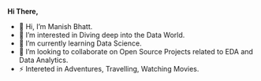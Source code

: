 <B> Hi There, </B>


- 👋 Hi, I’m Manish Bhatt.
- 👀 I’m interested in Diving deep into the Data World.
- 🌱 I’m currently learning Data Science.
- 💞️ I’m looking to collaborate on Open Source Projects related to EDA and Data Analytics.
- ⚡ Intereted in Adventures, Travelling, Watching Movies.

<!---
bhatt-manu07/bhatt-manu07 is a ✨ special ✨ repository because its `README.md` (this file) appears on your GitHub profile.
You can click the Preview link to take a look at your changes.
--->

